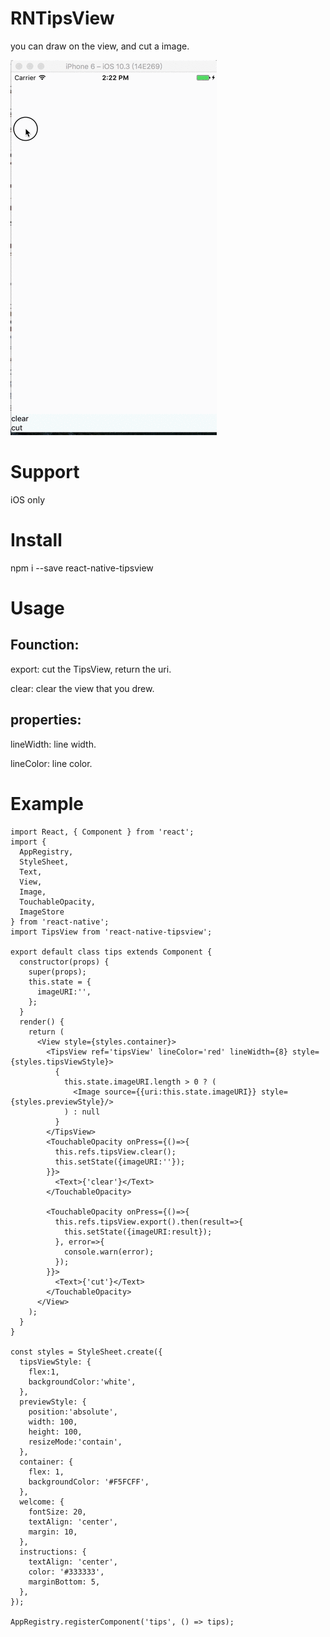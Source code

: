 # RNTipsView

you can draw on the view, and cut a image.

![](https://github.com/MagicalYan/RNTipsView/blob/master/snapshot.gif?raw=true)

# Support

iOS only

# Install
npm i --save react-native-tipsview

# Usage
## Founction:

export: cut the TipsView, return the uri.

clear: clear the view that you drew.

## properties:
lineWidth: line width.

lineColor: line color.

# Example

```
import React, { Component } from 'react';
import {
  AppRegistry,
  StyleSheet,
  Text,
  View,
  Image,
  TouchableOpacity,
  ImageStore
} from 'react-native';
import TipsView from 'react-native-tipsview';

export default class tips extends Component {
  constructor(props) {
    super(props);
    this.state = {
      imageURI:'',
    };
  }
  render() {
    return (
      <View style={styles.container}>
        <TipsView ref='tipsView' lineColor='red' lineWidth={8} style={styles.tipsViewStyle}>
          {
            this.state.imageURI.length > 0 ? (
              <Image source={{uri:this.state.imageURI}} style={styles.previewStyle}/>
            ) : null
          }
        </TipsView>
        <TouchableOpacity onPress={()=>{
          this.refs.tipsView.clear();
          this.setState({imageURI:''});
        }}>
          <Text>{'clear'}</Text>
        </TouchableOpacity>

        <TouchableOpacity onPress={()=>{
          this.refs.tipsView.export().then(result=>{
            this.setState({imageURI:result});
          }, error=>{
            console.warn(error);
          });
        }}>
          <Text>{'cut'}</Text>
        </TouchableOpacity>
      </View>
    );
  }
}

const styles = StyleSheet.create({
  tipsViewStyle: {
    flex:1,
    backgroundColor:'white',
  },
  previewStyle: {
    position:'absolute',
    width: 100,
    height: 100,
    resizeMode:'contain',
  },
  container: {
    flex: 1,
    backgroundColor: '#F5FCFF',
  },
  welcome: {
    fontSize: 20,
    textAlign: 'center',
    margin: 10,
  },
  instructions: {
    textAlign: 'center',
    color: '#333333',
    marginBottom: 5,
  },
});

AppRegistry.registerComponent('tips', () => tips);
```
